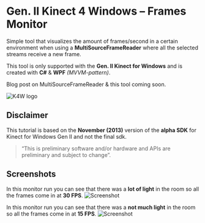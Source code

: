 Gen. II Kinect 4 Windows – Frames Monitor
===========
Simple tool that visualizes the amount of frames/second in a certain environment when using a 
**MultiSourceFrameReader** where all the selected streams receive a new frame.

This tool is only supported with the **Gen. II Kinect for Windows** and is created with **C#** & **WPF** *(MVVM-pattern)*.

Blog post on MultiSourceFrameReader & this tool coming soon.

![K4W logo](http://www.kinectingforwindows.com/wp-content/themes/twentyten/images/headers/logo.jpg)

## Disclaimer
This tutorial is based on the **November (2013)** version of the **alpha SDK** for Kinect for Windows Gen II and not the final sdk.

> “This is preliminary software and/or hardware and APIs are preliminary and subject to change”.

## Screenshots
In this monitor run you can see that there was a **lot of light** in the room so all the frames come in at **30 FPS**.
![Screenshot](http://www.kinectingforwindows.com/images/github/frames_monitor_light_monitor.png)

In this monitor run you can see that there was a **not much light** in the room so all the frames come in at **15 FPS**.
![Screenshot](http://www.kinectingforwindows.com/images/github/frames_monitor_dark_monitor.png)